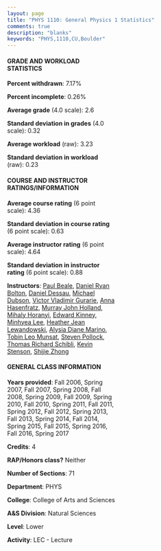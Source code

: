 ```yaml
---
layout: page
title: "PHYS 1110: General Physics 1 Statistics"
comments: true
description: "blanks"
keywords: "PHYS,1110,CU,Boulder"
---
```

<head>
<script src="https://ajax.googleapis.com/ajax/libs/jquery/2.1.3/jquery.min.js"></script>
<script src="https://dl.dropboxusercontent.com/s/pc42nxpaw1ea4o9/highcharts.js?dl=0"></script>
<!-- <script src="../assets/js/highcharts.js"></script> -->
<style type="text/css">@font-face {
	font-family: "Bebas Neue";
	src: url(https://www.filehosting.org/file/details/544349/BebasNeue Regular.otf) format("opentype");
	}
	h1.Bebas { 
		font-family: "Bebas Neue", Verdana, Tahoma;
	}
</style>
</head>
<body>
	<div id="container" style="float: right; width: 45%; height: 88%; margin-left: 2.5%; margin-right: 2.5%;"></div>
	<script language="JavaScript">
		$(document).ready(function() {
		var chart = {type: 'column'};
		var title = {text: 'Grade Distribution'};
		var xAxis = {categories: ['A','B','C','D','F'],crosshair: true};
		var yAxis = {min: 0,title: {text: 'Percentage'}};
		var tooltip = {headerFormat: '<center><b><span style="font-size:20px">{point.key}</span></b></center>',
		               pointFormat: '<td style="padding:0"><b>{point.y:.1f}%</b></td>',
		               footerFormat: '</table>',shared: true,useHTML: true};
		var plotOptions = {column: {pointPadding: 0.0,borderWidth: 0}};  
		var credits = {enabled: false};var series= [{name: 'Percent',data: [23.83,32.14,31.87,7.09,5.08,]}];
		var json = {};
		json.chart = chart;
		json.title = title;
		json.tooltip = tooltip;
		json.xAxis = xAxis;
		json.yAxis = yAxis;  
		json.series = series;
		json.plotOptions = plotOptions;  
		json.credits = credits;
		$('#container').highcharts(json);
	});
	</script>
</body>
			   
#### GRADE AND WORKLOAD STATISTICS

**Percent withdrawn**: 7.17%

**Percent incomplete**: 0.26%

**Average grade** (4.0 scale): 2.6

**Standard deviation in grades** (4.0 scale): 0.32

**Average workload** (raw): 3.23

**Standard deviation in workload** (raw): 0.23

#### COURSE AND INSTRUCTOR RATINGS/INFORMATION

**Average course rating** (6 point scale): 4.36

**Standard deviation in course rating** (6 point scale): 0.63

**Average instructor rating** (6 point scale): 4.64

**Standard deviation in instructor rating** (6 point scale): 0.88

**Instructors**: <a href='../../instructors/Paul_Beale'>Paul Beale</a>, <a href='../../instructors/Daniel_Ryan_Bolton'>Daniel Ryan Bolton</a>, <a href='../../instructors/Daniel_Dessau'>Daniel Dessau</a>, <a href='../../instructors/Michael_Dubson'>Michael Dubson</a>, <a href='../../instructors/Victor_Vladimir_Gurarie'>Victor Vladimir Gurarie</a>, <a href='../../instructors/Anna_Hasenfratz'>Anna Hasenfratz</a>, <a href='../../instructors/Murray_John_Holland'>Murray John Holland</a>, <a href='../../instructors/Mihaly_Horanyi'>Mihaly Horanyi</a>, <a href='../../instructors/Edward_Kinney'>Edward Kinney</a>, <a href='../../instructors/Minhyea_Lee'>Minhyea Lee</a>, <a href='../../instructors/Heather_Jean_Lewandowski'>Heather Jean Lewandowski</a>, <a href='../../instructors/Alysia_Diane_Marino'>Alysia Diane Marino</a>, <a href='../../instructors/Tobin_Leo_Munsat'>Tobin Leo Munsat</a>, <a href='../../instructors/Steven_Pollock'>Steven Pollock</a>, <a href='../../instructors/Thomas_Richard_Schibli'>Thomas Richard Schibli</a>, <a href='../../instructors/Kevin_Stenson'>Kevin Stenson</a>, <a href='../../instructors/Shijie_Zhong'>Shijie Zhong</a>

#### GENERAL CLASS INFORMATION

**Years provided**: Fall 2006, Spring 2007, Fall 2007, Spring 2008, Fall 2008, Spring 2009, Fall 2009, Spring 2010, Fall 2010, Spring 2011, Fall 2011, Spring 2012, Fall 2012, Spring 2013, Fall 2013, Spring 2014, Fall 2014, Spring 2015, Fall 2015, Spring 2016, Fall 2016, Spring 2017

**Credits**: 4

**RAP/Honors class?** Neither

**Number of Sections**: 71

**Department**: PHYS

**College**: College of Arts and Sciences

**A&S Division**: Natural Sciences

**Level**: Lower

**Activity**: LEC - Lecture
